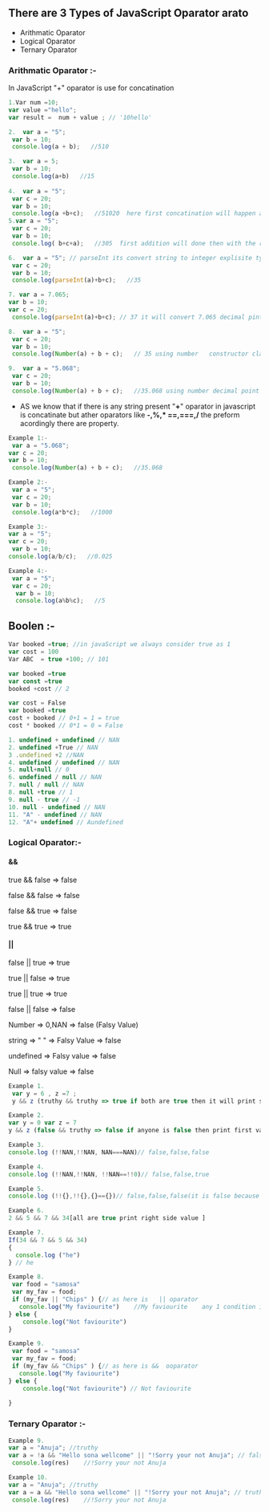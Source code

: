 ## There are 3 Types of JavaScript Oparator arato
- Arithmatic Oparator
- Logical Oparator
- Ternary Oparator 

### Arithmatic Oparator :-
In JavaScript "+" oparator is use for concatination 
``` Javascript 
1.Var num =10;
var value ="hello";
var result =  num + value ; // '10hello'

2.  var a = "5";
 var b = 10;
 console.log(a + b);   //510

3.  var a = 5;
 var b = 10;
 console.log(a+b)   //15
 
4.  var a = "5";
 var c = 20;
 var b = 10;
 console.log(a +b+c);   //51020  here first concatination will happen as a variable add first 
5.var a = "5";
 var c = 20;
 var b = 10;
 console.log( b+c+a);   //305  first addition will done then with the result of addition concatination happen 

6.  var a = "5"; // parseInt its convert string to integer explisite type casting 
 var c = 20;
 var b = 10;
 console.log(parseInt(a)+b+c);   //35

7. var a = 7.065;
var b = 10;
var c = 20;
 console.log(parseInt(a)+b+c); // 37 it will convert 7.065 decimal pint to whole number and then add  it is the drawback parseInt

8.  var a = "5";
 var c = 20;
 var b = 10;
 console.log(Number(a) + b + c);   // 35 using number   constructor class 

9.  var a = "5.068";
 var c = 20;
 var b = 10;
 console.log(Number(a) + b + c);   //35.068 using number decimal point addition can happen it explicitly conver string to number 
```
* AS we know that if there is any string present "<strong><b>+</b></strong>" oparator in javascript is concatinate but ather oparators like <b>-,%,* ==,===,/</b> the preform acordingly there are property. 
``` JavaScript
Example 1:-
 var a = "5.068";
var c = 20;
var b = 10;
 console.log(Number(a) + b + c);   //35.068

Example 2:-
 var a = "5";
 var c = 20;
 var b = 10;
 console.log(a*b*c);   //1000

Example 3:-
var a = "5"; 
var c = 20;
 var b = 10; 
console.log(a/b/c);   //0.025

Example 4:- 
 var a = "5";
 var c = 20;
  var b = 10;
  console.log(a%b%c);   //5
```
## Boolen :-
```javaScript
Var booked =true; //in javaScript we always consider true as 1
var cost = 100
Var ABC  = true +100; // 101

var booked =true
var const =true
booked +cost // 2

var cost = False 
var booked =true 
cost + booked // 0+1 = 1 = true
cost * booked // 0*1 = 0 = False

1. undefined + undefined // NAN
2. undefined +True // NAN
3 .undefined +2 //NAN
4. undefined / undefined // NAN
5. null+null // 0
6. undefined / null // NAN
7. null / null // NAN
8. null +true // 1
9. null - true // -1
10. null - undefined // NAN 
11. "A" - undefined // NAN
12. "A"+ undefined // Aundefined
```
### Logical Oparator:-
 #### &&
<p>true && false => false </p>
<p>false && false => false </p>
<p>false && true => false </p>
</p>true && true => true </p>

#### ||
<p> false || true => true </p> 
<p>  true || false => true </p>
<p> true  || true => true </p>
<p> false || false => false </p>

<p>Number => 0,NAN => false (Falsy Value)</p>
</p>string => " " => Falsy Value => false</p>
</p>undefined => Falsy value => false </p>
<p> Null => falsy value => false

```JavaScript
Example 1. 
 var y = 6 , z =7 ;
 y && z (truthy && truthy => true if both are true then it will print second value )// 7

Example 2. 
var y = 0 var z = 7 
y && z (false && truthy => false if anyone is false then print first value  )// 0

Example 3.
console.log (!!NAN,!!NAN, NAN===NAN)// false,false,false

Example 4.
console.log (!!NAN,!!NAN, !!NAN==!!0)// false,false,true

Example 5.
console.log (!!{},!!{},{}=={})// false,false,false(it is false because  both object create difference memory location)

Example 6.
2 && 5 && 7 && 34[all are true print right side value ]

Example 7.
If(34 && 7 && 5 && 34)
{
  console.log ("he")
} // he 

Example 8.
 var food = "samosa"
 var my_fav = food;
 if (my_fav || "Chips" ) {// as here is   || oparator 
   console.log("My faviourite")    //My faviourite    any 1 condition is true it consider true
} else {
    console.log("Not faviourite") 
}

Example 9.
 var food = "samosa"
 var my_fav = food;
 if (my_fav && "Chips" ) {// as here is &&  ooparator 
   console.log("My faviourite")   
} else {
    console.log("Not faviourite") // Not faviourite
  
}
```
### Ternary Oparator :-
```Javascript 
Example 9.
var a = "Anuja"; //truthy
var a = !a && "Hello sona wellcome" || "!Sorry your not Anuja"; // falsey && truthy => falsey || truthy => truthy (if truthy then print right most value )
 console.log(res)    //!Sorry your not Anuja

Example 10.
var a = "Anuja"; //truthy
var a = a && "Hello sona wellcome" || "!Sorry your not Anuja"; // truthy && truthy => truthy  || truthy => truthy (if truthy then print right most value )
 console.log(res)    //!Sorry your not Anuja
 ```



















